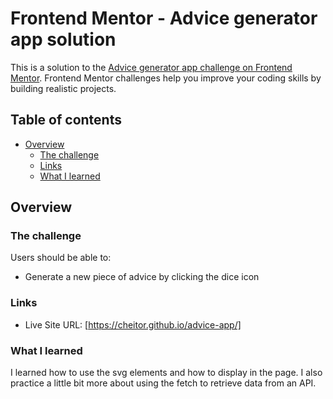 # Frontend Mentor - Advice generator app solution

This is a solution to the [Advice generator app challenge on Frontend Mentor](https://www.frontendmentor.io/challenges/advice-generator-app-QdUG-13db). Frontend Mentor challenges help you improve your coding skills by building realistic projects.

## Table of contents

- [Overview](#overview)
  - [The challenge](#the-challenge)
  - [Links](#links)
  - [What I learned](#what-i-learned)

## Overview

### The challenge

Users should be able to:
- Generate a new piece of advice by clicking the dice icon

### Links

- Live Site URL: [https://cheitor.github.io/advice-app/]

### What I learned

I learned how to use the svg elements and how to display in the page. 
I also practice a little bit more about using the fetch to retrieve data from an API.



